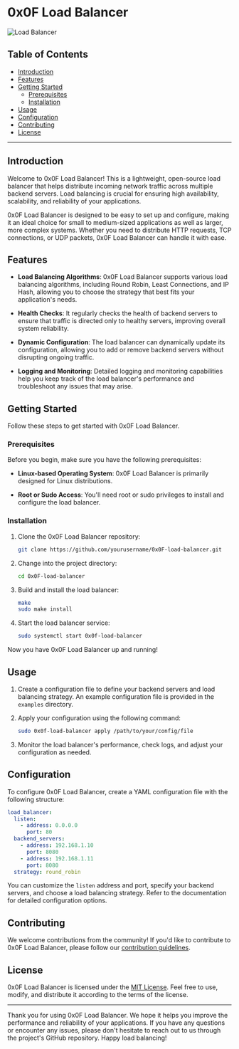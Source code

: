 # 0x0F Load Balancer

![Load Balancer](https://images.pexels.com/photos/355948/pexels-photo-355948.jpeg)

## Table of Contents

- [Introduction](#introduction)
- [Features](#features)
- [Getting Started](#getting-started)
  - [Prerequisites](#prerequisites)
  - [Installation](#installation)
- [Usage](#usage)
- [Configuration](#configuration)
- [Contributing](#contributing)
- [License](#license)

---

## Introduction

Welcome to 0x0F Load Balancer! This is a lightweight, open-source load balancer that helps distribute incoming network traffic across multiple backend servers. Load balancing is crucial for ensuring high availability, scalability, and reliability of your applications.

0x0F Load Balancer is designed to be easy to set up and configure, making it an ideal choice for small to medium-sized applications as well as larger, more complex systems. Whether you need to distribute HTTP requests, TCP connections, or UDP packets, 0x0F Load Balancer can handle it with ease.

## Features

- **Load Balancing Algorithms**: 0x0F Load Balancer supports various load balancing algorithms, including Round Robin, Least Connections, and IP Hash, allowing you to choose the strategy that best fits your application's needs.

- **Health Checks**: It regularly checks the health of backend servers to ensure that traffic is directed only to healthy servers, improving overall system reliability.

- **Dynamic Configuration**: The load balancer can dynamically update its configuration, allowing you to add or remove backend servers without disrupting ongoing traffic.

- **Logging and Monitoring**: Detailed logging and monitoring capabilities help you keep track of the load balancer's performance and troubleshoot any issues that may arise.

## Getting Started

Follow these steps to get started with 0x0F Load Balancer.

### Prerequisites

Before you begin, make sure you have the following prerequisites:

- **Linux-based Operating System**: 0x0F Load Balancer is primarily designed for Linux distributions.

- **Root or Sudo Access**: You'll need root or sudo privileges to install and configure the load balancer.

### Installation

1. Clone the 0x0F Load Balancer repository:

   ```bash
   git clone https://github.com/yourusername/0x0F-load-balancer.git
   ```

2. Change into the project directory:

   ```bash
   cd 0x0F-load-balancer
   ```

3. Build and install the load balancer:

   ```bash
   make
   sudo make install
   ```

4. Start the load balancer service:

   ```bash
   sudo systemctl start 0x0f-load-balancer
   ```

Now you have 0x0F Load Balancer up and running!

## Usage

1. Create a configuration file to define your backend servers and load balancing strategy. An example configuration file is provided in the `examples` directory.

2. Apply your configuration using the following command:

   ```bash
   sudo 0x0f-load-balancer apply /path/to/your/config/file
   ```

3. Monitor the load balancer's performance, check logs, and adjust your configuration as needed.

## Configuration

To configure 0x0F Load Balancer, create a YAML configuration file with the following structure:

```yaml
load_balancer:
  listen:
    - address: 0.0.0.0
      port: 80
  backend_servers:
    - address: 192.168.1.10
      port: 8080
    - address: 192.168.1.11
      port: 8080
  strategy: round_robin
```

You can customize the `listen` address and port, specify your backend servers, and choose a load balancing strategy. Refer to the documentation for detailed configuration options.

## Contributing

We welcome contributions from the community! If you'd like to contribute to 0x0F Load Balancer, please follow our [contribution guidelines](CONTRIBUTING.md).

## License

0x0F Load Balancer is licensed under the [MIT License](LICENSE). Feel free to use, modify, and distribute it according to the terms of the license.

---

Thank you for using 0x0F Load Balancer. We hope it helps you improve the performance and reliability of your applications. If you have any questions or encounter any issues, please don't hesitate to reach out to us through the project's GitHub repository. Happy load balancing!
